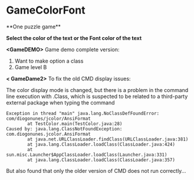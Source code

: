 # GameColorFont
<td bgcolor=yellow>**One puzzle game**</td>

**Select the color of the text or the Font color of the text**

**\<GameDEMO\>** Game demo complete version:
 1. Want to make option a class
 2. Game level B

**\< GameDame2\>** To fix the old CMD display issues:

The color display mode is changed, but there is a problem in the command line execution with .Class, which is suspected to be related to a third-party external package when typing the command
```
Exception in thread "main" java.lang.NoClassDefFoundError: com/diogonunes/jcolor/AnsiFormat
        at TestColor.main(TestColor.java:28)
Caused by: java.lang.ClassNotFoundException: com.diogonunes.jcolor.AnsiFormat
        at java.net.URLClassLoader.findClass(URLClassLoader.java:381)
        at java.lang.ClassLoader.loadClass(ClassLoader.java:424)
        at sun.misc.Launcher$AppClassLoader.loadClass(Launcher.java:331)
        at java.lang.ClassLoader.loadClass(ClassLoader.java:357)
```
But also found that only the older version of CMD does not run correctly...
